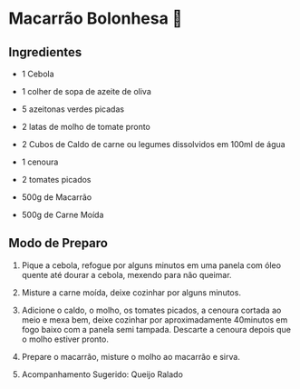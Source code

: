 # Macarrão Bolonhesa :spaghetti:

## Ingredientes

- 1 Cebola

- 1 colher de sopa de azeite de oliva

- 5 azeitonas verdes picadas

- 2 latas de molho de tomate pronto

- 2 Cubos de Caldo de carne ou legumes dissolvidos em 100ml de água

- 1 cenoura

- 2 tomates picados

- 500g de Macarrão

- 500g de Carne Moída

## Modo de Preparo

1. Pique a cebola, refogue por alguns minutos em uma panela com óleo quente até dourar a cebola, mexendo para não queimar.

2. Misture a carne moída, deixe cozinhar por alguns minutos.

3. Adicione o caldo, o molho, os tomates picados, a cenoura cortada ao meio e mexa bem, deixe cozinhar por aproximadamente 40minutos em fogo baixo com a panela semi tampada. Descarte a cenoura depois que o molho estiver pronto.

4. Prepare o macarrão, misture o molho ao macarrão e sirva.

5. Acompanhamento Sugerido: Queijo Ralado
